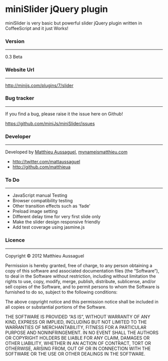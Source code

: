 miniSlider jQuery plugin
=======================

miniSlider is very basic but powerful slider jQuery plugin written in CoffeeScript and it just Works!

### Version
---------------

0.3 Beta

### Website Url
---------------

http://minijs.com/plugins/7/slider

### Bug tracker
---------------

If you find a bug, please raise it the issue here on Github! 

https://github.com/miniJs/miniSlider/issues

### Developer
-------------

Developed by <a href="mailto:matthieu.aussaguel@gmail">Matthieu Aussaguel</a>, <a href="http://mynameismatthieu.com">mynameismatthieu.com</a>

+ http://twitter.com/mattaussaguel
+ http://github.com/matthieua

### To Do
---------
* JavaScript manual Testing
* Browser compatibility testing
* Other transition effects such as 'fade'
* Preload image setting
* Different delay time for very first slide only
* Make the slider design responsive friendly
* Add test coverage using jasmine.js

### Licence
-----------

Copyright &copy; 2012 Matthieu Aussaguel

Permission is hereby granted, free of charge, to any person obtaining a copy of this software and associated documentation files (the “Software”), to deal in the Software without restriction, including without limitation the rights to use, copy, modify, merge, publish, distribute, sublicense, and/or sell copies of the Software, and to permit persons to whom the Software is furnished to do so, subject to the following conditions:

The above copyright notice and this permission notice shall be included in all copies or substantial portions of the Software.

THE SOFTWARE IS PROVIDED “AS IS”, WITHOUT WARRANTY OF ANY KIND, EXPRESS OR IMPLIED, INCLUDING BUT NOT LIMITED TO THE WARRANTIES OF MERCHANTABILITY, FITNESS FOR A PARTICULAR PURPOSE AND NONINFRINGEMENT. IN NO EVENT SHALL THE AUTHORS OR COPYRIGHT HOLDERS BE LIABLE FOR ANY CLAIM, DAMAGES OR OTHER LIABILITY, WHETHER IN AN ACTION OF CONTRACT, TORT OR OTHERWISE, ARISING FROM, OUT OF OR IN CONNECTION WITH THE SOFTWARE OR THE USE OR OTHER DEALINGS IN THE SOFTWARE.